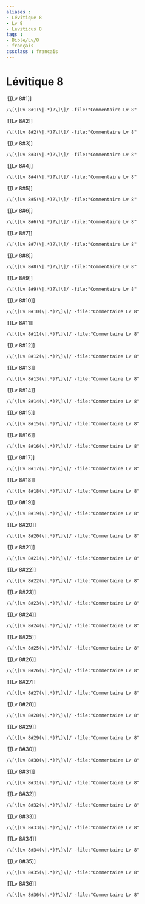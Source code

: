 ```yaml
---
aliases : 
- Lévitique 8
- Lv 8
- Leviticus 8
tags : 
- Bible/Lv/8
- français
cssclass : français
---
```


# Lévitique 8

![[Lv 8#1]]

```query
/\[\[Lv 8#1(\|.*)?\]\]/ -file:"Commentaire Lv 8"
```

![[Lv 8#2]]

```query
/\[\[Lv 8#2(\|.*)?\]\]/ -file:"Commentaire Lv 8"
```

![[Lv 8#3]]

```query
/\[\[Lv 8#3(\|.*)?\]\]/ -file:"Commentaire Lv 8"
```

![[Lv 8#4]]

```query
/\[\[Lv 8#4(\|.*)?\]\]/ -file:"Commentaire Lv 8"
```

![[Lv 8#5]]

```query
/\[\[Lv 8#5(\|.*)?\]\]/ -file:"Commentaire Lv 8"
```

![[Lv 8#6]]

```query
/\[\[Lv 8#6(\|.*)?\]\]/ -file:"Commentaire Lv 8"
```

![[Lv 8#7]]

```query
/\[\[Lv 8#7(\|.*)?\]\]/ -file:"Commentaire Lv 8"
```

![[Lv 8#8]]

```query
/\[\[Lv 8#8(\|.*)?\]\]/ -file:"Commentaire Lv 8"
```

![[Lv 8#9]]

```query
/\[\[Lv 8#9(\|.*)?\]\]/ -file:"Commentaire Lv 8"
```

![[Lv 8#10]]

```query
/\[\[Lv 8#10(\|.*)?\]\]/ -file:"Commentaire Lv 8"
```

![[Lv 8#11]]

```query
/\[\[Lv 8#11(\|.*)?\]\]/ -file:"Commentaire Lv 8"
```

![[Lv 8#12]]

```query
/\[\[Lv 8#12(\|.*)?\]\]/ -file:"Commentaire Lv 8"
```

![[Lv 8#13]]

```query
/\[\[Lv 8#13(\|.*)?\]\]/ -file:"Commentaire Lv 8"
```

![[Lv 8#14]]

```query
/\[\[Lv 8#14(\|.*)?\]\]/ -file:"Commentaire Lv 8"
```

![[Lv 8#15]]

```query
/\[\[Lv 8#15(\|.*)?\]\]/ -file:"Commentaire Lv 8"
```

![[Lv 8#16]]

```query
/\[\[Lv 8#16(\|.*)?\]\]/ -file:"Commentaire Lv 8"
```

![[Lv 8#17]]

```query
/\[\[Lv 8#17(\|.*)?\]\]/ -file:"Commentaire Lv 8"
```

![[Lv 8#18]]

```query
/\[\[Lv 8#18(\|.*)?\]\]/ -file:"Commentaire Lv 8"
```

![[Lv 8#19]]

```query
/\[\[Lv 8#19(\|.*)?\]\]/ -file:"Commentaire Lv 8"
```

![[Lv 8#20]]

```query
/\[\[Lv 8#20(\|.*)?\]\]/ -file:"Commentaire Lv 8"
```

![[Lv 8#21]]

```query
/\[\[Lv 8#21(\|.*)?\]\]/ -file:"Commentaire Lv 8"
```

![[Lv 8#22]]

```query
/\[\[Lv 8#22(\|.*)?\]\]/ -file:"Commentaire Lv 8"
```

![[Lv 8#23]]

```query
/\[\[Lv 8#23(\|.*)?\]\]/ -file:"Commentaire Lv 8"
```

![[Lv 8#24]]

```query
/\[\[Lv 8#24(\|.*)?\]\]/ -file:"Commentaire Lv 8"
```

![[Lv 8#25]]

```query
/\[\[Lv 8#25(\|.*)?\]\]/ -file:"Commentaire Lv 8"
```

![[Lv 8#26]]

```query
/\[\[Lv 8#26(\|.*)?\]\]/ -file:"Commentaire Lv 8"
```

![[Lv 8#27]]

```query
/\[\[Lv 8#27(\|.*)?\]\]/ -file:"Commentaire Lv 8"
```

![[Lv 8#28]]

```query
/\[\[Lv 8#28(\|.*)?\]\]/ -file:"Commentaire Lv 8"
```

![[Lv 8#29]]

```query
/\[\[Lv 8#29(\|.*)?\]\]/ -file:"Commentaire Lv 8"
```

![[Lv 8#30]]

```query
/\[\[Lv 8#30(\|.*)?\]\]/ -file:"Commentaire Lv 8"
```

![[Lv 8#31]]

```query
/\[\[Lv 8#31(\|.*)?\]\]/ -file:"Commentaire Lv 8"
```

![[Lv 8#32]]

```query
/\[\[Lv 8#32(\|.*)?\]\]/ -file:"Commentaire Lv 8"
```

![[Lv 8#33]]

```query
/\[\[Lv 8#33(\|.*)?\]\]/ -file:"Commentaire Lv 8"
```

![[Lv 8#34]]

```query
/\[\[Lv 8#34(\|.*)?\]\]/ -file:"Commentaire Lv 8"
```

![[Lv 8#35]]

```query
/\[\[Lv 8#35(\|.*)?\]\]/ -file:"Commentaire Lv 8"
```

![[Lv 8#36]]

```query
/\[\[Lv 8#36(\|.*)?\]\]/ -file:"Commentaire Lv 8"
```

